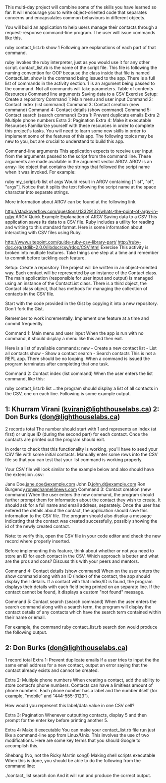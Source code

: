 This multi-day project will combine some of the skills you have learned so far. It will encourage you to write object-oriented code that separates concerns and encapsulates common behaviours in different objects.

You will build an application to help users manage their contacts through a request-response command-line program. The user will issue commands like this.

ruby contact_list.rb show 1
Following are explanations of each part of that command.

ruby invokes the ruby interpreter, just as you would use it for any other script.
contact_list.rb is the name of the script file. This file is following the naming convention for OOP because the class inside that file is named ContactList.
show is the command being issued to the app. There is a full list of commands in the activity section.
1 is an argument being passed to the command. Not all commands will take parameters.
Table of contents
Resources
Command line arguments
Saving data to a CSV
Exercise
Setup: Create a repository
Command 1: Main menu and user input
Command 2: Contact index (list command)
Command 3: Contact creation (new command)
Command 4: Contact details (show command)
Command 5: Contact search (search command)
Extra 1: Prevent duplicate emails
Extra 2: Multiple phone numbers
Extra 3: Pagination
Extra 4: Make it executable
Resources
Familiarize yourself with these resources in order to complete this project's tasks. You will need to learn some new skills in order to implement some of the features of this app. The following topics may be new to you, but are crucial to understand to build this app.

Command-line arguments
This application expects to receive user input from the arguments passed to the script from the command line. These arguments are made available in the argument vector ARGV. ARGV is an array-like object that contains the strings that followed the script name when it was invoked. For example:

ruby my_script.rb list of args
Would result in ARGV containing ["list", "of", "args"]. Notice that it splits the text following the script name at the space character into separate strings.

More information about ARGV can be found at the following link.

http://stackoverflow.com/questions/13329132/whats-the-point-of-argv-in-ruby
ARGV Quick Example
Explanation of ARGV
Saving data to a CSV
This application saves its data to a CSV file. Ruby includes a utility for reading and writing to this standard format. Here is some information about interacting with CSV files using Ruby.

http://www.sitepoint.com/guide-ruby-csv-library-part/
http://ruby-doc.org/stdlib-2.0.0/libdoc/csv/rdoc/CSV.html
Exercise
This activity is broken into multiple features. Take things one step at a time and remember to commit before tackling each feature.

Setup: Create a repository
The project will be written in an object-oriented way. Each contact will be represented by an instance of the Contact class. The main application (responsible for user input and output) is managed using an instance of the ContactList class. There is a third object, the Contact class object, that has methods for managing the collection of contacts in the CSV file.

Start with the code provided in the Gist by copying it into a new repository. Don't fork the Gist.

Remember to work incrementally. Implement one feature at a time and commit frequently.

Command 1: Main menu and user input
When the app is run with no command, it should display a menu like this and then exit.

Here is a list of available commands:
    new    - Create a new contact
    list   - List all contacts
    show   - Show a contact
    search - Search contacts
This is not a REPL app. There should be no looping. When a command is issued the program terminates after completing that one task.

Command 2: Contact index (list command)
When the user enters the list command, like this:

ruby contact_list.rb list
...the program should display a list of all contacts in the CSV, one on each line. Following is some example output.

1: Khurram Virani (kvirani@lighthouselabs.ca)
2: Don Burks (don@lighthouselabs.ca)
---
2 records total
The number should start with 1 and represents an index (at first) or unique ID (during the second part) for each contact. Once the contacts are printed out the program should exit.

In order to check that this functionality is working, you'll have to seed your CSV file with some initial contacts. Manually enter some rows into the CSV file so that you can test that your list command is working properly.

Your CSV file will look similar to the example below and also should have the extension .csv:

Jane Doe,jane.doe@example.com
John D,john.d@example.com
Ron Burgendy,ron@channel4news.com
Command 3: Contact creation (new command)
When the user enters the new command, the program should further prompt them for information about the contact they wish to create. It should ask for a full name and email address, separately. Once the user has entered the details about the contact, the application should save this information to the CSV file. The program should also display a message indicating that the contact was created successfully, possibly showing the id of the newly created contact.

Note: to verify this, open the CSV file in your code editor and check the new record where properly inserted.

Before implementing this feature, think about whether or not you need to store an ID for each contact in the CSV. Which approach is better and what are the pros and cons? Discuss this with your peers and mentors.

Command 4: Contact details (show command)
When on the user enters the show command along with an ID (index) of the contact, the app should display their details. If a contact with that index/ID is found, the program displays their details with each field being printed on an separate line. If the contact cannot be found, it displays a custom "not found" message.

Command 5: Contact search (search command)
When the user enters the search command along with a search term, the program will display the contact details of any contacts which have the search term contained within their name or email.

For example, the command ruby contact_list.rb search don would produce the following output.

2: Don Burks (don@lighthouselabs.ca)
---
1 record total
Extra 1: Prevent duplicate emails
If a user tries to input the the same email address for a new contact, output an error saying that the contact already exists and cannot be created.

Extra 2: Multiple phone numbers
When creating a contact, add the ability to store contact’s phone numbers. Contacts can have a limitless amount of phone numbers. Each phone number has a label and the number itself (for example, "mobile" and "444-555-3123").

How would you represent this label/data value in one CSV cell?

Extra 3: Pagination
Whenever outputting contacts, display 5 and then prompt for the enter key before printing another 5.

Extra 4: Make it executable
You can make your contact_list.rb file run just like a command-line app from Linux/Unix. This involves the use of two modifications. Here are some key terms that you should Google to accomplish this.

Shebang (No, not the Ricky Martin song!)
Making shell scripts executable
When this is done, you should be able to do the following from the command line:

./contact_list search don
And it will run and produce the correct output.